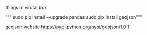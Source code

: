 things in virutal box

"""
sudo pip install --upgrade pandas
sudo pip install geojson"""

geojson website
https://pypi.python.org/pypi/geojson/1.0.1
